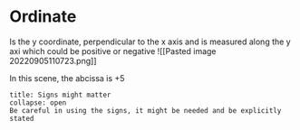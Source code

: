 # Ordinate
Is the y coordinate, perpendicular to the x axis and is measured along the y axi which could be positive or negative
![[Pasted image 20220905110723.png]]

In this scene, the abcissa is +5
```ad-Notice
title: Signs might matter
collapse: open
Be careful in using the signs, it might be needed and be explicitly stated

```


